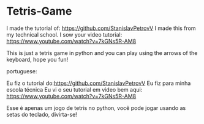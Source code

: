 # Tetris-Game
I made the tutorial of: https://github.com/StanislavPetrovV
I made this from my technical school.
I sow your video tutorial: https://www.youtube.com/watch?v=7kGNs5R-AM8

This is just a tetris game in python and you can play using the arrows of the keyboard, hope you fun!


portuguese:

Eu fiz o tutorial do:https://github.com/StanislavPetrovV 
Eu fiz para minha escola técnica 
Eu vi o seu tutorial em video bem aqui: https://www.youtube.com/watch?v=7kGNs5R-AM8

Esse é apenas um jogo de tetris no python, você pode jogar usando as setas do teclado, divirta-se!
